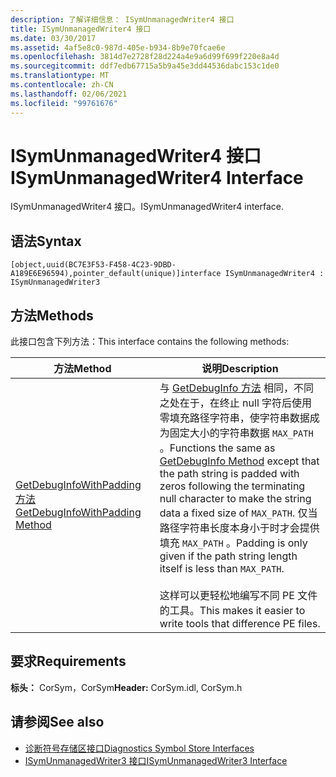 ```yaml
---
description: 了解详细信息： ISymUnmanagedWriter4 接口
title: ISymUnmanagedWriter4 接口
ms.date: 03/30/2017
ms.assetid: 4af5e8c0-987d-405e-b934-8b9e70fcae6e
ms.openlocfilehash: 3814d7e2728f28d224a4e9a6d99f699f220e8a4d
ms.sourcegitcommit: ddf7edb67715a5b9a45e3dd44536dabc153c1de0
ms.translationtype: MT
ms.contentlocale: zh-CN
ms.lasthandoff: 02/06/2021
ms.locfileid: "99761676"
---
```

# <a name="isymunmanagedwriter4-interface"></a><span data-ttu-id="0d27d-103">ISymUnmanagedWriter4 接口</span><span class="sxs-lookup"><span data-stu-id="0d27d-103">ISymUnmanagedWriter4 Interface</span></span>

<span data-ttu-id="0d27d-104">ISymUnmanagedWriter4 接口。</span><span class="sxs-lookup"><span data-stu-id="0d27d-104">ISymUnmanagedWriter4 interface.</span></span>  
  
## <a name="syntax"></a><span data-ttu-id="0d27d-105">语法</span><span class="sxs-lookup"><span data-stu-id="0d27d-105">Syntax</span></span>  
  
```idl  
[object,uuid(BC7E3F53-F458-4C23-9DBD-A189E6E96594),pointer_default(unique)]interface ISymUnmanagedWriter4 : ISymUnmanagedWriter3  
```  
  
## <a name="methods"></a><span data-ttu-id="0d27d-106">方法</span><span class="sxs-lookup"><span data-stu-id="0d27d-106">Methods</span></span>  

 <span data-ttu-id="0d27d-107">此接口包含下列方法：</span><span class="sxs-lookup"><span data-stu-id="0d27d-107">This interface contains the following methods:</span></span>  
  
|<span data-ttu-id="0d27d-108">方法</span><span class="sxs-lookup"><span data-stu-id="0d27d-108">Method</span></span>|<span data-ttu-id="0d27d-109">说明</span><span class="sxs-lookup"><span data-stu-id="0d27d-109">Description</span></span>|  
|------------|-----------------|  
|[<span data-ttu-id="0d27d-110">GetDebugInfoWithPadding 方法</span><span class="sxs-lookup"><span data-stu-id="0d27d-110">GetDebugInfoWithPadding Method</span></span>](isymunmanagedwriter4-getdebuginfowithpadding-method.md)|<span data-ttu-id="0d27d-111">与 [GetDebugInfo 方法](isymunmanagedwriter-getdebuginfo-method.md) 相同，不同之处在于，在终止 null 字符后使用零填充路径字符串，使字符串数据成为固定大小的字符串数据 `MAX_PATH` 。</span><span class="sxs-lookup"><span data-stu-id="0d27d-111">Functions the same as [GetDebugInfo Method](isymunmanagedwriter-getdebuginfo-method.md) except that the path string is padded with zeros following the terminating null character to make the string data a fixed size of `MAX_PATH`.</span></span> <span data-ttu-id="0d27d-112">仅当路径字符串长度本身小于时才会提供填充 `MAX_PATH` 。</span><span class="sxs-lookup"><span data-stu-id="0d27d-112">Padding is only given if the path string length itself is less than `MAX_PATH`.</span></span><br /><br /> <span data-ttu-id="0d27d-113">这样可以更轻松地编写不同 PE 文件的工具。</span><span class="sxs-lookup"><span data-stu-id="0d27d-113">This makes it easier to write tools that difference PE files.</span></span>|  
  
## <a name="requirements"></a><span data-ttu-id="0d27d-114">要求</span><span class="sxs-lookup"><span data-stu-id="0d27d-114">Requirements</span></span>  

 <span data-ttu-id="0d27d-115">**标头：** CorSym，CorSym</span><span class="sxs-lookup"><span data-stu-id="0d27d-115">**Header:** CorSym.idl, CorSym.h</span></span>  
  
## <a name="see-also"></a><span data-ttu-id="0d27d-116">请参阅</span><span class="sxs-lookup"><span data-stu-id="0d27d-116">See also</span></span>

- [<span data-ttu-id="0d27d-117">诊断符号存储区接口</span><span class="sxs-lookup"><span data-stu-id="0d27d-117">Diagnostics Symbol Store Interfaces</span></span>](diagnostics-symbol-store-interfaces.md)
- [<span data-ttu-id="0d27d-118">ISymUnmanagedWriter3 接口</span><span class="sxs-lookup"><span data-stu-id="0d27d-118">ISymUnmanagedWriter3 Interface</span></span>](isymunmanagedwriter3-interface.md)

